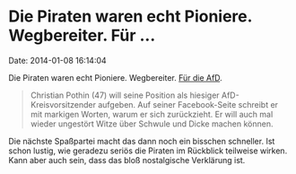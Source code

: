 Die Piraten waren echt Pioniere. Wegbereiter. Für \...
======================================================

Date: 2014-01-08 16:14:04

Die Piraten waren echt Pioniere. Wegbereiter. [Für die
AfD](http://delmenews.de/witze-ueber-dicke-und-schwuchteln-machen-koennen-christian-pothin-gibt-afd-kreisvorsitz-auf/).

> Christian Pothin (47) will seine Position als hiesiger
> AfD-Kreisvorsitzender aufgeben. Auf seiner Facebook-Seite schreibt er
> mit markigen Worten, warum er sich zurückzieht. Er will auch mal
> wieder ungestört Witze über Schwule und Dicke machen können.

Die nächste Spaßpartei macht das dann noch ein bisschen schneller. Ist
schon lustig, wie geradezu seriös die Piraten im Rückblick teilweise
wirken. Kann aber auch sein, dass das bloß nostalgische Verklärung ist.
